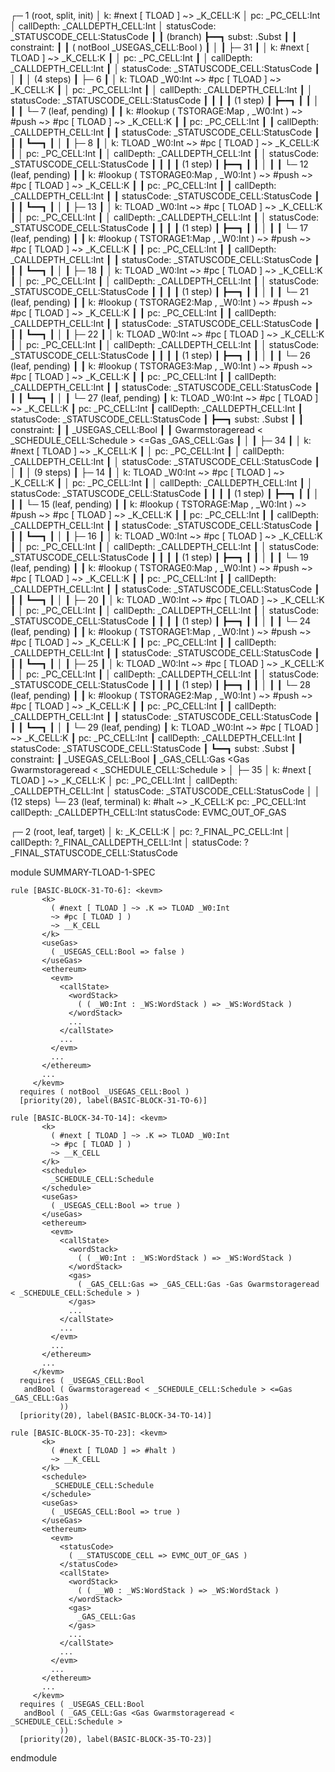 
┌─ 1 (root, split, init)
│   k: #next [ TLOAD ] ~> _K_CELL:K
│   pc: _PC_CELL:Int
│   callDepth: _CALLDEPTH_CELL:Int
│   statusCode: _STATUSCODE_CELL:StatusCode
┃
┃ (branch)
┣━━┓ subst: .Subst
┃  ┃ constraint:
┃  ┃     ( notBool _USEGAS_CELL:Bool )
┃  │
┃  ├─ 31
┃  │   k: #next [ TLOAD ] ~> _K_CELL:K
┃  │   pc: _PC_CELL:Int
┃  │   callDepth: _CALLDEPTH_CELL:Int
┃  │   statusCode: _STATUSCODE_CELL:StatusCode
┃  │
┃  │  (4 steps)
┃  ├─ 6
┃  │   k: TLOAD _W0:Int ~> #pc [ TLOAD ] ~> _K_CELL:K
┃  │   pc: _PC_CELL:Int
┃  │   callDepth: _CALLDEPTH_CELL:Int
┃  │   statusCode: _STATUSCODE_CELL:StatusCode
┃  ┃
┃  ┃ (1 step)
┃  ┣━━┓
┃  ┃  │
┃  ┃  └─ 7 (leaf, pending)
┃  ┃      k: #lookup ( TSTORAGE:Map , _W0:Int ) ~> #push ~> #pc [ TLOAD ] ~> _K_CELL:K
┃  ┃      pc: _PC_CELL:Int
┃  ┃      callDepth: _CALLDEPTH_CELL:Int
┃  ┃      statusCode: _STATUSCODE_CELL:StatusCode
┃  ┃
┃  ┗━━┓
┃     │
┃     ├─ 8
┃     │   k: TLOAD _W0:Int ~> #pc [ TLOAD ] ~> _K_CELL:K
┃     │   pc: _PC_CELL:Int
┃     │   callDepth: _CALLDEPTH_CELL:Int
┃     │   statusCode: _STATUSCODE_CELL:StatusCode
┃     ┃
┃     ┃ (1 step)
┃     ┣━━┓
┃     ┃  │
┃     ┃  └─ 12 (leaf, pending)
┃     ┃      k: #lookup ( TSTORAGE0:Map , _W0:Int ) ~> #push ~> #pc [ TLOAD ] ~> _K_CELL:K
┃     ┃      pc: _PC_CELL:Int
┃     ┃      callDepth: _CALLDEPTH_CELL:Int
┃     ┃      statusCode: _STATUSCODE_CELL:StatusCode
┃     ┃
┃     ┗━━┓
┃        │
┃        ├─ 13
┃        │   k: TLOAD _W0:Int ~> #pc [ TLOAD ] ~> _K_CELL:K
┃        │   pc: _PC_CELL:Int
┃        │   callDepth: _CALLDEPTH_CELL:Int
┃        │   statusCode: _STATUSCODE_CELL:StatusCode
┃        ┃
┃        ┃ (1 step)
┃        ┣━━┓
┃        ┃  │
┃        ┃  └─ 17 (leaf, pending)
┃        ┃      k: #lookup ( TSTORAGE1:Map , _W0:Int ) ~> #push ~> #pc [ TLOAD ] ~> _K_CELL:K
┃        ┃      pc: _PC_CELL:Int
┃        ┃      callDepth: _CALLDEPTH_CELL:Int
┃        ┃      statusCode: _STATUSCODE_CELL:StatusCode
┃        ┃
┃        ┗━━┓
┃           │
┃           ├─ 18
┃           │   k: TLOAD _W0:Int ~> #pc [ TLOAD ] ~> _K_CELL:K
┃           │   pc: _PC_CELL:Int
┃           │   callDepth: _CALLDEPTH_CELL:Int
┃           │   statusCode: _STATUSCODE_CELL:StatusCode
┃           ┃
┃           ┃ (1 step)
┃           ┣━━┓
┃           ┃  │
┃           ┃  └─ 21 (leaf, pending)
┃           ┃      k: #lookup ( TSTORAGE2:Map , _W0:Int ) ~> #push ~> #pc [ TLOAD ] ~> _K_CELL:K
┃           ┃      pc: _PC_CELL:Int
┃           ┃      callDepth: _CALLDEPTH_CELL:Int
┃           ┃      statusCode: _STATUSCODE_CELL:StatusCode
┃           ┃
┃           ┗━━┓
┃              │
┃              ├─ 22
┃              │   k: TLOAD _W0:Int ~> #pc [ TLOAD ] ~> _K_CELL:K
┃              │   pc: _PC_CELL:Int
┃              │   callDepth: _CALLDEPTH_CELL:Int
┃              │   statusCode: _STATUSCODE_CELL:StatusCode
┃              ┃
┃              ┃ (1 step)
┃              ┣━━┓
┃              ┃  │
┃              ┃  └─ 26 (leaf, pending)
┃              ┃      k: #lookup ( TSTORAGE3:Map , _W0:Int ) ~> #push ~> #pc [ TLOAD ] ~> _K_CELL:K
┃              ┃      pc: _PC_CELL:Int
┃              ┃      callDepth: _CALLDEPTH_CELL:Int
┃              ┃      statusCode: _STATUSCODE_CELL:StatusCode
┃              ┃
┃              ┗━━┓
┃                 │
┃                 └─ 27 (leaf, pending)
┃                     k: TLOAD _W0:Int ~> #pc [ TLOAD ] ~> _K_CELL:K
┃                     pc: _PC_CELL:Int
┃                     callDepth: _CALLDEPTH_CELL:Int
┃                     statusCode: _STATUSCODE_CELL:StatusCode
┃
┣━━┓ subst: .Subst
┃  ┃ constraint:
┃  ┃     _USEGAS_CELL:Bool
┃  ┃     Gwarmstorageread < _SCHEDULE_CELL:Schedule > <=Gas _GAS_CELL:Gas
┃  │
┃  ├─ 34
┃  │   k: #next [ TLOAD ] ~> _K_CELL:K
┃  │   pc: _PC_CELL:Int
┃  │   callDepth: _CALLDEPTH_CELL:Int
┃  │   statusCode: _STATUSCODE_CELL:StatusCode
┃  │
┃  │  (9 steps)
┃  ├─ 14
┃  │   k: TLOAD _W0:Int ~> #pc [ TLOAD ] ~> _K_CELL:K
┃  │   pc: _PC_CELL:Int
┃  │   callDepth: _CALLDEPTH_CELL:Int
┃  │   statusCode: _STATUSCODE_CELL:StatusCode
┃  ┃
┃  ┃ (1 step)
┃  ┣━━┓
┃  ┃  │
┃  ┃  └─ 15 (leaf, pending)
┃  ┃      k: #lookup ( TSTORAGE:Map , _W0:Int ) ~> #push ~> #pc [ TLOAD ] ~> _K_CELL:K
┃  ┃      pc: _PC_CELL:Int
┃  ┃      callDepth: _CALLDEPTH_CELL:Int
┃  ┃      statusCode: _STATUSCODE_CELL:StatusCode
┃  ┃
┃  ┗━━┓
┃     │
┃     ├─ 16
┃     │   k: TLOAD _W0:Int ~> #pc [ TLOAD ] ~> _K_CELL:K
┃     │   pc: _PC_CELL:Int
┃     │   callDepth: _CALLDEPTH_CELL:Int
┃     │   statusCode: _STATUSCODE_CELL:StatusCode
┃     ┃
┃     ┃ (1 step)
┃     ┣━━┓
┃     ┃  │
┃     ┃  └─ 19 (leaf, pending)
┃     ┃      k: #lookup ( TSTORAGE0:Map , _W0:Int ) ~> #push ~> #pc [ TLOAD ] ~> _K_CELL:K
┃     ┃      pc: _PC_CELL:Int
┃     ┃      callDepth: _CALLDEPTH_CELL:Int
┃     ┃      statusCode: _STATUSCODE_CELL:StatusCode
┃     ┃
┃     ┗━━┓
┃        │
┃        ├─ 20
┃        │   k: TLOAD _W0:Int ~> #pc [ TLOAD ] ~> _K_CELL:K
┃        │   pc: _PC_CELL:Int
┃        │   callDepth: _CALLDEPTH_CELL:Int
┃        │   statusCode: _STATUSCODE_CELL:StatusCode
┃        ┃
┃        ┃ (1 step)
┃        ┣━━┓
┃        ┃  │
┃        ┃  └─ 24 (leaf, pending)
┃        ┃      k: #lookup ( TSTORAGE1:Map , _W0:Int ) ~> #push ~> #pc [ TLOAD ] ~> _K_CELL:K
┃        ┃      pc: _PC_CELL:Int
┃        ┃      callDepth: _CALLDEPTH_CELL:Int
┃        ┃      statusCode: _STATUSCODE_CELL:StatusCode
┃        ┃
┃        ┗━━┓
┃           │
┃           ├─ 25
┃           │   k: TLOAD _W0:Int ~> #pc [ TLOAD ] ~> _K_CELL:K
┃           │   pc: _PC_CELL:Int
┃           │   callDepth: _CALLDEPTH_CELL:Int
┃           │   statusCode: _STATUSCODE_CELL:StatusCode
┃           ┃
┃           ┃ (1 step)
┃           ┣━━┓
┃           ┃  │
┃           ┃  └─ 28 (leaf, pending)
┃           ┃      k: #lookup ( TSTORAGE2:Map , _W0:Int ) ~> #push ~> #pc [ TLOAD ] ~> _K_CELL:K
┃           ┃      pc: _PC_CELL:Int
┃           ┃      callDepth: _CALLDEPTH_CELL:Int
┃           ┃      statusCode: _STATUSCODE_CELL:StatusCode
┃           ┃
┃           ┗━━┓
┃              │
┃              └─ 29 (leaf, pending)
┃                  k: TLOAD _W0:Int ~> #pc [ TLOAD ] ~> _K_CELL:K
┃                  pc: _PC_CELL:Int
┃                  callDepth: _CALLDEPTH_CELL:Int
┃                  statusCode: _STATUSCODE_CELL:StatusCode
┃
┗━━┓ subst: .Subst
   ┃ constraint:
   ┃     _USEGAS_CELL:Bool
   ┃     _GAS_CELL:Gas <Gas Gwarmstorageread < _SCHEDULE_CELL:Schedule >
   │
   ├─ 35
   │   k: #next [ TLOAD ] ~> _K_CELL:K
   │   pc: _PC_CELL:Int
   │   callDepth: _CALLDEPTH_CELL:Int
   │   statusCode: _STATUSCODE_CELL:StatusCode
   │
   │  (12 steps)
   └─ 23 (leaf, terminal)
       k: #halt ~> _K_CELL:K
       pc: _PC_CELL:Int
       callDepth: _CALLDEPTH_CELL:Int
       statusCode: EVMC_OUT_OF_GAS


┌─ 2 (root, leaf, target)
│   k: _K_CELL:K
│   pc: ?_FINAL_PC_CELL:Int
│   callDepth: ?_FINAL_CALLDEPTH_CELL:Int
│   statusCode: ?_FINAL_STATUSCODE_CELL:StatusCode



module SUMMARY-TLOAD-1-SPEC
    
    
    rule [BASIC-BLOCK-31-TO-6]: <kevm>
           <k>
             ( #next [ TLOAD ] ~> .K => TLOAD _W0:Int
             ~> #pc [ TLOAD ] )
             ~> __K_CELL
           </k>
           <useGas>
             ( _USEGAS_CELL:Bool => false )
           </useGas>
           <ethereum>
             <evm>
               <callState>
                 <wordStack>
                   ( ( _W0:Int : _WS:WordStack ) => _WS:WordStack )
                 </wordStack>
                 ...
               </callState>
               ...
             </evm>
             ...
           </ethereum>
           ...
         </kevm>
      requires ( notBool _USEGAS_CELL:Bool )
      [priority(20), label(BASIC-BLOCK-31-TO-6)]
    
    rule [BASIC-BLOCK-34-TO-14]: <kevm>
           <k>
             ( #next [ TLOAD ] ~> .K => TLOAD _W0:Int
             ~> #pc [ TLOAD ] )
             ~> __K_CELL
           </k>
           <schedule>
             _SCHEDULE_CELL:Schedule
           </schedule>
           <useGas>
             ( _USEGAS_CELL:Bool => true )
           </useGas>
           <ethereum>
             <evm>
               <callState>
                 <wordStack>
                   ( ( _W0:Int : _WS:WordStack ) => _WS:WordStack )
                 </wordStack>
                 <gas>
                   ( _GAS_CELL:Gas => _GAS_CELL:Gas -Gas Gwarmstorageread < _SCHEDULE_CELL:Schedule > )
                 </gas>
                 ...
               </callState>
               ...
             </evm>
             ...
           </ethereum>
           ...
         </kevm>
      requires ( _USEGAS_CELL:Bool
       andBool ( Gwarmstorageread < _SCHEDULE_CELL:Schedule > <=Gas _GAS_CELL:Gas
               ))
      [priority(20), label(BASIC-BLOCK-34-TO-14)]
    
    rule [BASIC-BLOCK-35-TO-23]: <kevm>
           <k>
             ( #next [ TLOAD ] => #halt )
             ~> __K_CELL
           </k>
           <schedule>
             _SCHEDULE_CELL:Schedule
           </schedule>
           <useGas>
             ( _USEGAS_CELL:Bool => true )
           </useGas>
           <ethereum>
             <evm>
               <statusCode>
                 ( __STATUSCODE_CELL => EVMC_OUT_OF_GAS )
               </statusCode>
               <callState>
                 <wordStack>
                   ( ( __W0 : _WS:WordStack ) => _WS:WordStack )
                 </wordStack>
                 <gas>
                   _GAS_CELL:Gas
                 </gas>
                 ...
               </callState>
               ...
             </evm>
             ...
           </ethereum>
           ...
         </kevm>
      requires ( _USEGAS_CELL:Bool
       andBool ( _GAS_CELL:Gas <Gas Gwarmstorageread < _SCHEDULE_CELL:Schedule >
               ))
      [priority(20), label(BASIC-BLOCK-35-TO-23)]

endmodule
